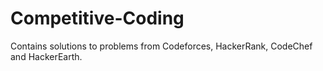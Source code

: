 # Competitive-Coding
Contains solutions to problems from Codeforces, HackerRank, CodeChef and HackerEarth.
